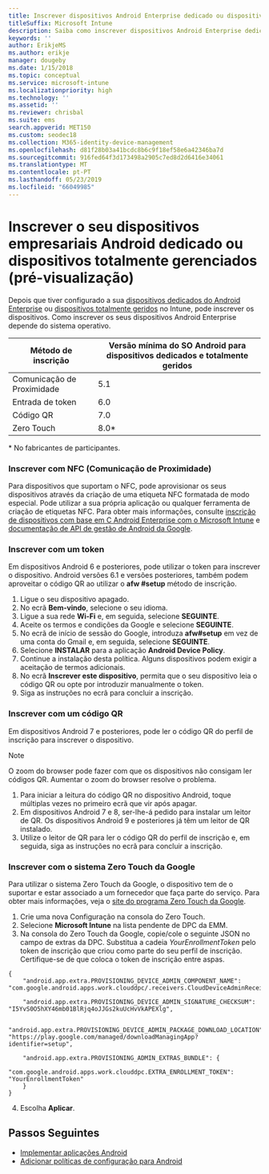 ```yaml
---
title: Inscrever dispositivos Android Enterprise dedicado ou dispositivos totalmente geridos no Intune
titleSuffix: Microsoft Intune
description: Saiba como inscrever dispositivos Android Enterprise dedicado ou dispositivos totalmente geridos no Intune.
keywords: ''
author: ErikjeMS
ms.author: erikje
manager: dougeby
ms.date: 1/15/2018
ms.topic: conceptual
ms.service: microsoft-intune
ms.localizationpriority: high
ms.technology: ''
ms.assetid: ''
ms.reviewer: chrisbal
ms.suite: ems
search.appverid: MET150
ms.custom: seodec18
ms.collection: M365-identity-device-management
ms.openlocfilehash: d81f28b03a41bcdc8b6c9f18ef58e6a42346ba7d
ms.sourcegitcommit: 916fed64f3d173498a2905c7ed8d2d6416e34061
ms.translationtype: MT
ms.contentlocale: pt-PT
ms.lasthandoff: 05/23/2019
ms.locfileid: "66049985"
---
```

# <a name="enroll-your-android-enterprise-dedicated-devices-or-fully-managed-devices-preview"></a>Inscrever o seu dispositivos empresariais Android dedicado ou dispositivos totalmente gerenciados (pré-visualização)

Depois que tiver configurado a sua [dispositivos dedicados do Android Enterprise](android-kiosk-enroll.md) ou [dispositivos totalmente geridos](android-fully-managed-enroll.md) no Intune, pode inscrever os dispositivos. Como inscrever os seus dispositivos Android Enterprise depende do sistema operativo.

| Método de inscrição | Versão mínima do SO Android para dispositivos dedicados e totalmente geridos |
| ----- | ----- |
| Comunicação de Proximidade | 5.1 |
| Entrada de token | 6.0 |
| Código QR | 7.0 |
| Zero Touch  | 8.0\* |

\* No fabricantes de participantes.

### <a name="enroll-by-using-near-field-communication-nfc"></a>Inscrever com NFC (Comunicação de Proximidade)

Para dispositivos que suportam o NFC, pode aprovisionar os seus dispositivos através da criação de uma etiqueta NFC formatada de modo especial. Pode utilizar a sua própria aplicação ou qualquer ferramenta de criação de etiquetas NFC. Para obter mais informações, consulte [inscrição de dispositivos com base em C Android Enterprise com o Microsoft Intune](https://blogs.technet.microsoft.com/cbernier/2018/10/15/nfc-based-android-enterprise-device-enrollment-with-microsoft-intune/) e [documentação de API de gestão de Android da Google](https://developers.google.com/android/management/provision-device#nfc_method).

### <a name="enroll-by-using-a-token"></a>Inscrever com um token

Em dispositivos Android 6 e posteriores, pode utilizar o token para inscrever o dispositivo. Android versões 6.1 e versões posteriores, também podem aproveitar o código QR ao utilizar o **afw #setup** método de inscrição.

1. Ligue o seu dispositivo apagado.
2. No ecrã **Bem-vindo**, selecione o seu idioma.
3. Ligue a sua rede **Wi-Fi** e, em seguida, selecione **SEGUINTE**.
4. Aceite os termos e condições da Google e selecione **SEGUINTE**.
5. No ecrã de início de sessão do Google, introduza **afw#setup** em vez de uma conta do Gmail e, em seguida, selecione **SEGUINTE**.
6. Selecione **INSTALAR** para a aplicação **Android Device Policy**.
7. Continue a instalação desta política.  Alguns dispositivos podem exigir a aceitação de termos adicionais. 
8. No ecrã **Inscrever este dispositivo**, permita que o seu dispositivo leia o código QR ou opte por introduzir manualmente o token.
9. Siga as instruções no ecrã para concluir a inscrição. 

### <a name="enroll-by-using-a-qr-code"></a>Inscrever com um código QR

Em dispositivos Android 7 e posteriores, pode ler o código QR do perfil de inscrição para inscrever o dispositivo.

> [!Note]
> O zoom do browser pode fazer com que os dispositivos não consigam ler códigos QR. Aumentar o zoom do browser resolve o problema.

1. Para iniciar a leitura do código QR no dispositivo Android, toque múltiplas vezes no primeiro ecrã que vir após apagar.
2. Em dispositivos Android 7 e 8, ser-lhe-á pedido para instalar um leitor de QR. Os dispositivos Android 9 e posteriores já têm um leitor de QR instalado.
3. Utilize o leitor de QR para ler o código QR do perfil de inscrição e, em seguida, siga as instruções no ecrã para concluir a inscrição.

### <a name="enroll-by-using-google-zero-touch"></a>Inscrever com o sistema Zero Touch da Google

Para utilizar o sistema Zero Touch da Google, o dispositivo tem de o suportar e estar associado a um fornecedor que faça parte do serviço.  Para obter mais informações, veja o [site do programa Zero Touch da Google](https://www.android.com/enterprise/management/zero-touch/). 

1. Crie uma nova Configuração na consola do Zero Touch.
2. Selecione **Microsoft Intune** na lista pendente de DPC da EMM.
3. Na consola do Zero Touch da Google, copie/cole o seguinte JSON no campo de extras da DPC. Substitua a cadeia *YourEnrollmentToken* pelo token de inscrição que criou como parte do seu perfil de inscrição. Certifique-se de que coloca o token de inscrição entre aspas.

```
{ 
    "android.app.extra.PROVISIONING_DEVICE_ADMIN_COMPONENT_NAME": "com.google.android.apps.work.clouddpc/.receivers.CloudDeviceAdminReceiver", 

    "android.app.extra.PROVISIONING_DEVICE_ADMIN_SIGNATURE_CHECKSUM": "I5YvS0O5hXY46mb01BlRjq4oJJGs2kuUcHvVkAPEXlg", 

    "android.app.extra.PROVISIONING_DEVICE_ADMIN_PACKAGE_DOWNLOAD_LOCATION": "https://play.google.com/managed/downloadManagingApp?identifier=setup", 

    "android.app.extra.PROVISIONING_ADMIN_EXTRAS_BUNDLE": { 
        "com.google.android.apps.work.clouddpc.EXTRA_ENROLLMENT_TOKEN": "YourEnrollmentToken" 
    } 
} 
```
4. Escolha **Aplicar**.


## <a name="next-steps"></a>Passos Seguintes
- [Implementar aplicações Android](apps-deploy.md)
- [Adicionar políticas de configuração para Android](device-profiles.md)

